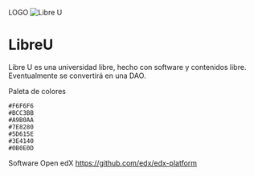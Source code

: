 

LOGO
![Libre U](https://www.dropbox.com/s/f1pkqnpkh4dh2lv/LibreU%20logo.png?dl=1 "LOGO")

# LibreU

Libre U es una universidad libre, hecho con software y contenidos libre. Eventualmente se convertirá en una DAO.


Paleta de colores
```
#F6F6F6
#BCC3BB
#A9B0AA
#7E8280
#5D615E
#3E4140
#0B0E0D
```

Software
Open edX
https://github.com/edx/edx-platform




